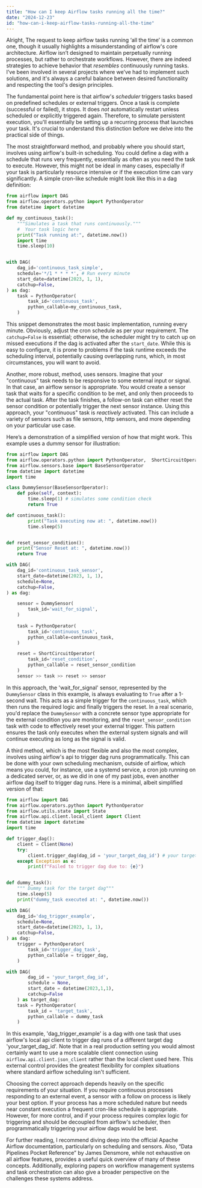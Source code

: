 ```yaml
---
title: "How can I keep Airflow tasks running all the time?"
date: "2024-12-23"
id: "how-can-i-keep-airflow-tasks-running-all-the-time"
---
```


Alright,  The request to keep airflow tasks running ‘all the time’ is a common one, though it usually highlights a misunderstanding of airflow's core architecture. Airflow isn’t designed to maintain perpetually running processes, but rather to orchestrate workflows. However, there are indeed strategies to achieve behavior that *resembles* continuously running tasks. I’ve been involved in several projects where we’ve had to implement such solutions, and it's always a careful balance between desired functionality and respecting the tool's design principles.

The fundamental point here is that airflow's *scheduler* triggers tasks based on predefined schedules or external triggers. Once a task is complete (successful or failed), it stops. It does *not* automatically restart unless scheduled or explicitly triggered again. Therefore, to simulate persistent execution, you'll essentially be setting up a recurring process that launches your task. It's crucial to understand this distinction before we delve into the practical side of things.

The most straightforward method, and probably where you should start, involves using airflow's built-in scheduling. You could define a dag with a schedule that runs very frequently, essentially as often as you need the task to execute. However, this might not be ideal in many cases, especially if your task is particularly resource intensive or if the execution time can vary significantly. A simple cron-like schedule might look like this in a dag definition:

```python
from airflow import DAG
from airflow.operators.python import PythonOperator
from datetime import datetime

def my_continuous_task():
    """Simulates a task that runs continuously."""
    #  Your task logic here
    print("Task running at:", datetime.now())
    import time
    time.sleep(10)


with DAG(
    dag_id='continuous_task_simple',
    schedule='*/1 * * * *', # Run every minute
    start_date=datetime(2023, 1, 1),
    catchup=False,
) as dag:
    task = PythonOperator(
        task_id='continuous_task',
        python_callable=my_continuous_task,
    )
```

This snippet demonstrates the most basic implementation, running every minute. Obviously, adjust the cron schedule as per your requirement. The `catchup=False` is essential; otherwise, the scheduler might try to catch up on missed executions if the dag is activated after the `start_date`.  While this is easy to configure, it is prone to problems if the task runtime exceeds the scheduling interval, potentially causing overlapping runs, which, in most circumstances, you will want to avoid.

Another, more robust, method, uses sensors. Imagine that your "continuous" task needs to be responsive to some external input or signal. In that case, an airflow sensor is appropriate. You would create a sensor task that waits for a specific condition to be met, and only then proceeds to the actual task. After the task finishes, a follow-on task can either reset the sensor condition or potentially trigger the next sensor instance. Using this approach, your "continuous" task is *reactively* activated. This can include a variety of sensors such as file sensors, http sensors, and more depending on your particular use case.

Here’s a demonstration of a simplified version of how that might work. This example uses a dummy sensor for illustration:

```python
from airflow import DAG
from airflow.operators.python import PythonOperator,  ShortCircuitOperator
from airflow.sensors.base import BaseSensorOperator
from datetime import datetime
import time

class DummySensor(BaseSensorOperator):
    def poke(self, context):
        time.sleep(1) # simulates some condition check
        return True

def continuous_task():
        print("Task executing now at: ", datetime.now())
        time.sleep(5)


def reset_sensor_condition():
    print("Sensor Reset at: ", datetime.now())
    return True

with DAG(
    dag_id='continuous_task_sensor',
    start_date=datetime(2023, 1, 1),
    schedule=None,
    catchup=False,
) as dag:

    sensor = DummySensor(
        task_id='wait_for_signal',
    )
    
    task = PythonOperator(
        task_id='continuous_task',
        python_callable=continuous_task,
    )

    reset = ShortCircuitOperator(
        task_id='reset_condition',
        python_callable = reset_sensor_condition
    )
    sensor >> task >> reset >> sensor
```
In this approach, the 'wait_for_signal' sensor, represented by the `DummySensor` class in this example, is always evaluating to `True` after a 1-second wait. This acts as a simple trigger for the `continuous_task`, which then runs the required logic and finally triggers the reset. In a real scenario, you'd replace the `DummySensor` with a concrete sensor type appropriate for the external condition you are monitoring, and the `reset_sensor_condition` task with code to effectively reset your external trigger. This pattern ensures the task only executes when the external system signals and will continue executing as long as the signal is valid.

A third method, which is the most flexible and also the most complex, involves using airflow's api to trigger dag runs programmatically. This can be done with your own scheduling mechanism, outside of airflow, which means you could, for instance, use a systemd service, a cron job running on a dedicated server, or, as we did in one of my past jobs, even another airflow dag itself to trigger dag runs. Here is a minimal, albeit simplified version of that:

```python
from airflow import DAG
from airflow.operators.python import PythonOperator
from airflow.utils.state import State
from airflow.api.client.local_client import Client
from datetime import datetime
import time

def trigger_dag():
    client = Client(None)
    try:
        client.trigger_dag(dag_id = 'your_target_dag_id') # your target dag id
    except Exception as e:
        print(f"Failed to trigger dag due to: {e}")


def dummy_task():
    """ Dummy task for the target dag"""
    time.sleep(5)
    print("dummy_task executed at: ", datetime.now())

with DAG(
    dag_id='dag_trigger_example',
    schedule=None,
    start_date=datetime(2023, 1, 1),
    catchup=False,
) as dag:
    trigger = PythonOperator(
        task_id='trigger_dag_task',
        python_callable = trigger_dag,
    )

with DAG(
        dag_id = 'your_target_dag_id',
        schedule = None,
        start_date = datetime(2023,1,1),
        catchup=False
    ) as target_dag:
    task = PythonOperator(
        task_id = 'target_task',
        python_callable = dummy_task
    )
```
In this example, 'dag_trigger_example' is a dag with one task that uses airflow's local api client to trigger dag runs of a different target dag 'your_target_dag_id'. Note that in a real production setting you would almost certainly want to use a more scalable client connection using `airflow.api.client.json_client` rather than the local client used here. This external control provides the greatest flexibility for complex situations where standard airflow scheduling isn't sufficient.

Choosing the correct approach depends heavily on the specific requirements of your situation. If you require continuous processes responding to an external event, a sensor with a follow on process is likely your best option. If your process has a more scheduled nature but needs near constant execution a frequent cron-like schedule is appropriate. However, for more control, and if your process requires complex logic for triggering and should be decoupled from airflow's scheduler, then programmatically triggering your airflow dags would be best.

For further reading, I recommend diving deep into the official Apache Airflow documentation, particularly on scheduling and sensors. Also, “Data Pipelines Pocket Reference” by James Densmore, while not exhaustive on all airflow features, provides a useful quick overview of many of these concepts. Additionally, exploring papers on workflow management systems and task orchestration can also give a broader perspective on the challenges these systems address.
